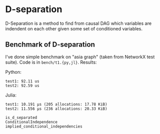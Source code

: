 # D-separation

D-Separation is a method to find from causal DAG which variables are indendent on each other given some set of conditioned variables.

## Benchmark of D-separation

I've done simple benchmark on "asia graph" (taken from NetworkX test suite). Code is in `bench/t1.{py,jl}`. Results:

Python:
```
test1: 92.11 us
test2: 92.59 us
```

Julia:
```
test1: 10.191 μs (205 allocations: 17.78 KiB)
test2: 11.556 μs (236 allocations: 20.33 KiB)
```

```@docs
is_d_separated
ConditionalIndependence
implied_conditional_independencies
```
